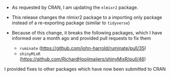 - As requested by CRAN, I am updating the `nlmixr2` package.

- This release changes the nlmixr2 package to a importing only package
  instead of a re-exporting package (similar to `tidyverse`)

- Because of this change, it breaks the following packages, which I
  have informed over a month ago and provided pull requests to fix them

  - `ruminate` (https://github.com/john-harrold/ruminate/pull/35)
  - `shinyMixR` (https://github.com/RichardHooijmaijers/shinyMixR/pull/46)

I provided fixes to other packages which have now been submitted to CRAN
